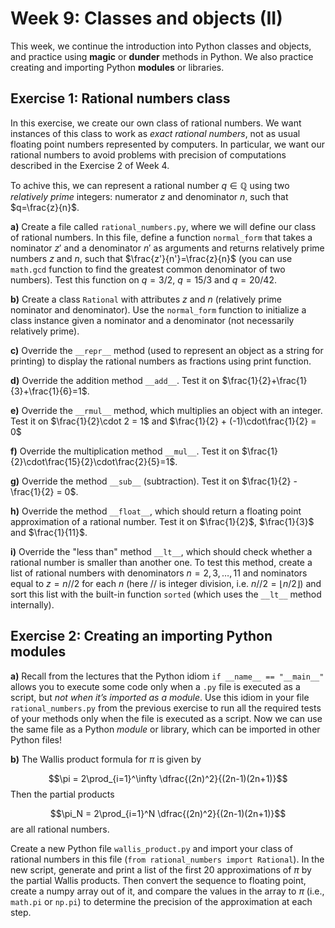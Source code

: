 # Week 9: Classes and objects (II)

This week, we continue the introduction into Python classes and objects, and practice using **magic** or **dunder** methods in Python. We also practice creating and importing Python **modules** or libraries. 

## Exercise 1: Rational numbers class

In this exercise, we create our own class of rational numbers. We want instances of this class to work as *exact rational numbers*, not as usual floating point numbers represented by computers. In particular, we want our rational numbers to avoid problems with precision of computations described in the Exercise 2 of Week 4. 

To achive this, we can represent a rational number $q \in \mathbb{Q}$ using two *relatively prime* integers: numerator $z$ and denominator $n$, such that $q=\frac{z}{n}$. 


**a)** Create a file called `rational_numbers.py`, where we will define our class of rational numbers. In this file, define a function `normal_form` that takes a nominator $z'$ and a denominator $n'$ as arguments and returns relatively prime numbers $z$ and $n$, such that $\frac{z'}{n'}=\frac{z}{n}$ (you can use `math.gcd` function to find the greatest common denominator of two numbers). Test this function on $q=3/2$, $q=15/3$ and $q=20/42$. 

**b)** Create a class `Rational` with attributes $z$ and $n$ (relatively prime nominator and denominator). Use the `normal_form` function to initialize a class instance given a nominator and a denominator (not necessarily relatively prime). 

**c)** Override the `__repr__` method (used to represent an object as a string for printing) to display the rational numbers as fractions using print function.

**d)** Override the addition method `__add__`. Test it on $\frac{1}{2}+\frac{1}{3}+\frac{1}{6}=1$.

**e)** Override the `__rmul__` method, which multiplies an object with an integer. Test it on $\frac{1}{2}\cdot 2 = 1$ and $\frac{1}{2} + (-1)\cdot\frac{1}{2} = 0$

**f)** Override the multiplication method `__mul__`. Test it on $\frac{1}{2}\cdot\frac{15}{2}\cdot\frac{2}{5}=1$.

**g)** Override the method `__sub__` (subtraction). Test it on $\frac{1}{2} - \frac{1}{2} = 0$.

**h)** Override the method `__float__`, which should return a floating point approximation of a rational number. Test it on $\frac{1}{2}$, $\frac{1}{3}$ and $\frac{1}{11}$.

**i)** Override the "less than" method `__lt__`, which should check whether a rational number is smaller than another one. To test this method, create a list of rational numbers with denominators $n=2,3,\dots,11$ and nominators equal to $z=n//2$ for each $n$ (here $//$ is integer division, i.e. $n//2 = \lfloor n/2 \rfloor$) and sort this list with the built-in function `sorted` (which uses the `__lt__` method internally). 


## Exercise 2: Creating an importing Python modules

**a)** Recall from the lectures that the Python idiom `if __name__ == "__main__"` allows you to execute some code only when a ```.py``` file is executed as a script, but *not when it’s imported as a module*. Use this idiom in your file `rational_numbers.py` from the previous exercise to run all the required tests of your methods only when the file is executed as a script. Now we can use the same file as a Python *module* or library, which can be imported in other Python files!

**b)** The Wallis product formula for $\pi$ is given by

$$\pi = 2\prod_{i=1}^\infty \dfrac{(2n)^2}{(2n-1)(2n+1)}$$
Then the partial products 

$$\pi_N = 2\prod_{i=1}^N \dfrac{(2n)^2}{(2n-1)(2n+1)}$$
are all rational numbers. 

Create a new Python file `wallis_product.py` and import your class of rational numbers in this file (`from rational_numbers import Rational`). In the new script, generate and print a list of the first 20 approximations of $\pi$ by the partial Wallis products. Then convert the sequence to floating point, create a numpy array out of it, and compare the values in the array to $\pi$ (i.e., ```math.pi``` or ```np.pi```) to determine the precision of the approximation at each step.





